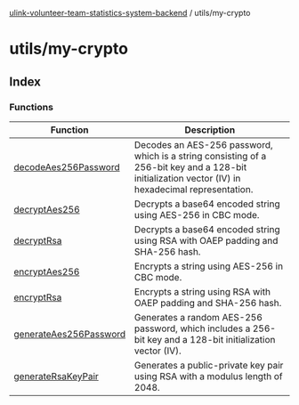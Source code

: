 [ulink-volunteer-team-statistics-system-backend](../wiki/Home) / utils/my-crypto

# utils/my-crypto

## Index

### Functions

| Function | Description |
| ------ | ------ |
| [decodeAes256Password](../wiki/utils.my-crypto.Function.decodeAes256Password) | Decodes an AES-256 password, which is a string consisting of a 256-bit key and a 128-bit initialization vector (IV) in hexadecimal representation. |
| [decryptAes256](../wiki/utils.my-crypto.Function.decryptAes256) | Decrypts a base64 encoded string using AES-256 in CBC mode. |
| [decryptRsa](../wiki/utils.my-crypto.Function.decryptRsa) | Decrypts a base64 encoded string using RSA with OAEP padding and SHA-256 hash. |
| [encryptAes256](../wiki/utils.my-crypto.Function.encryptAes256) | Encrypts a string using AES-256 in CBC mode. |
| [encryptRsa](../wiki/utils.my-crypto.Function.encryptRsa) | Encrypts a string using RSA with OAEP padding and SHA-256 hash. |
| [generateAes256Password](../wiki/utils.my-crypto.Function.generateAes256Password) | Generates a random AES-256 password, which includes a 256-bit key and a 128-bit initialization vector (IV). |
| [generateRsaKeyPair](../wiki/utils.my-crypto.Function.generateRsaKeyPair) | Generates a public-private key pair using RSA with a modulus length of 2048. |
